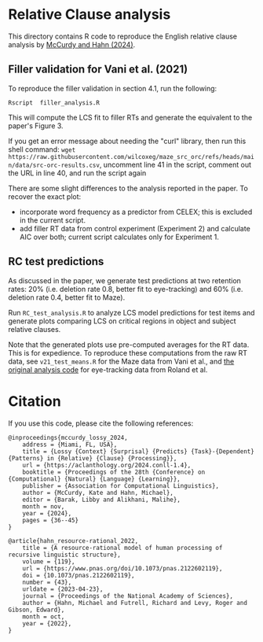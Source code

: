 # Relative Clause analysis

This directory contains R code to reproduce the English relative clause analysis by  [McCurdy and Hahn (2024)](https://aclanthology.org/2024.conll-1.4). 

## Filler validation for Vani et al. (2021)

To reproduce the filler validation in section 4.1, run the following:
```
Rscript  filler_analysis.R
```

This will compute the LCS fit to filler RTs and generate the equivalent to the paper's Figure 3.

If you get an error message about needing the "curl" library, then run this shell command: `wget https://raw.githubusercontent.com/wilcoxeg/maze_src_orc/refs/heads/main/data/src-orc-results.csv`, uncomment line 41 in the script, comment out the URL in line 40, and run the script again

There are some slight differences to the analysis reported in the paper. To recover the exact plot:

- incorporate word frequency as a predictor from CELEX; this is excluded in the current script.
- add filler RT data from control experiment (Experiment 2) and calculate AIC over both; current script calculates only for Experiment 1.

## RC test predictions

As discussed in the paper, we generate test predictions at two retention rates: 20% (i.e. deletion rate 0.8, better fit to eye-tracking) and 60% (i.e. deletion rate 0.4, better fit to Maze).

Run `RC_test_analysis.R` to analyze LCS model predictions for test items and generate plots comparing LCS on critical regions in object and subject relative clauses.

Note that the generated plots use pre-computed averages for the RT data. This is for expedience. To reproduce these computations from the raw RT data, see `v21_test_means.R` for the Maze data from Vani et al., and [the original analysis code](https://osf.io/4rq3m/) for eye-tracking data from Roland et al.

# Citation

If you use this code, please cite the following references:

```
@inproceedings{mccurdy_lossy_2024,
	address = {Miami, FL, USA},
	title = {Lossy {Context} {Surprisal} {Predicts} {Task}-{Dependent} {Patterns} in {Relative} {Clause} {Processing}},
	url = {https://aclanthology.org/2024.conll-1.4},
	booktitle = {Proceedings of the 28th {Conference} on {Computational} {Natural} {Language} {Learning}},
	publisher = {Association for Computational Linguistics},
	author = {McCurdy, Kate and Hahn, Michael},
	editor = {Barak, Libby and Alikhani, Malihe},
	month = nov,
	year = {2024},
	pages = {36--45}
}

@article{hahn_resource-rational_2022,
	title = {A resource-rational model of human processing of recursive linguistic structure},
	volume = {119},
	url = {https://www.pnas.org/doi/10.1073/pnas.2122602119},
	doi = {10.1073/pnas.2122602119},
	number = {43},
	urldate = {2023-04-23},
	journal = {Proceedings of the National Academy of Sciences},
	author = {Hahn, Michael and Futrell, Richard and Levy, Roger and Gibson, Edward},
	month = oct,
	year = {2022},
}
```
